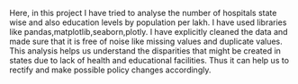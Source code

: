 Here, in this project I have tried to analyse the number of hospitals state wise and also education levels by population per lakh.
I have used libraries like pandas,matplotlib,seaborn,plotly. I have explicitly cleaned the data and made sure that it is free of noise like missing values and duplicate values.
This analysis helps us understand the disparities that might be created in states due to lack of health and educational facilities. Thus it can help us to rectify and make possible policy changes accordingly.
